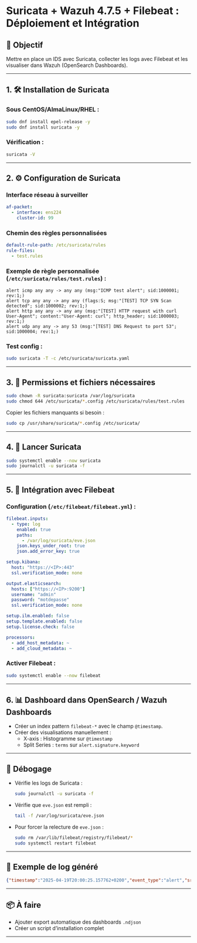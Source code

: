 
# Suricata + Wazuh 4.7.5 + Filebeat : Déploiement et Intégration

## 🔧 Objectif
Mettre en place un IDS avec Suricata, collecter les logs avec Filebeat et les visualiser dans Wazuh (OpenSearch Dashboards).

---

## 1. 🛠 Installation de Suricata

### Sous CentOS/AlmaLinux/RHEL :
```bash
sudo dnf install epel-release -y
sudo dnf install suricata -y
```

### Vérification :
```bash
suricata -V
```

---

## 2. ⚙️ Configuration de Suricata

### Interface réseau à surveiller
```yaml
af-packet:
  - interface: ens224
    cluster-id: 99
```

### Chemin des règles personnalisées
```yaml
default-rule-path: /etc/suricata/rules
rule-files:
  - test.rules
```

### Exemple de règle personnalisée (`/etc/suricata/rules/test.rules`) :
```rules
alert icmp any any -> any any (msg:"ICMP test alert"; sid:1000001; rev:1;)
alert tcp any any -> any any (flags:S; msg:"[TEST] TCP SYN Scan detected"; sid:1000002; rev:1;)
alert http any any -> any any (msg:"[TEST] HTTP request with curl User-Agent"; content:"User-Agent: curl"; http_header; sid:1000003; rev:1;)
alert udp any any -> any 53 (msg:"[TEST] DNS Request to port 53"; sid:1000004; rev:1;)
```

### Test config :
```bash
sudo suricata -T -c /etc/suricata/suricata.yaml
```

---

## 3. 📝 Permissions et fichiers nécessaires

```bash
sudo chown -R suricata:suricata /var/log/suricata
sudo chmod 644 /etc/suricata/*.config /etc/suricata/rules/test.rules
```

Copier les fichiers manquants si besoin :
```bash
sudo cp /usr/share/suricata/*.config /etc/suricata/
```

---

## 4. 🚀 Lancer Suricata

```bash
sudo systemctl enable --now suricata
sudo journalctl -u suricata -f
```

---

## 5. 🔄 Intégration avec Filebeat

### Configuration (`/etc/filebeat/filebeat.yml`) :
```yaml
filebeat.inputs:
  - type: log
    enabled: true
    paths:
      - /var/log/suricata/eve.json
    json.keys_under_root: true
    json.add_error_key: true

setup.kibana:
  host: "https://<IP>:443"
  ssl.verification_mode: none

output.elasticsearch:
  hosts: ["https://<IP>:9200"]
  username: "admin"
  password: "motdepasse"
  ssl.verification_mode: none

setup.ilm.enabled: false
setup.template.enabled: false
setup.license.check: false

processors:
  - add_host_metadata: ~
  - add_cloud_metadata: ~
```

### Activer Filebeat :
```bash
sudo systemctl enable --now filebeat
```

---

## 6. 📊 Dashboard dans OpenSearch / Wazuh Dashboards

- Créer un index pattern `filebeat-*` avec le champ `@timestamp`.
- Créer des visualisations manuellement :
  - X-axis : Histogramme sur `@timestamp`
  - Split Series : `terms` sur `alert.signature.keyword`

---

## 🐞 Débogage

- Vérifie les logs de Suricata :
  ```bash
  sudo journalctl -u suricata -f
  ```
- Vérifie que `eve.json` est rempli :
  ```bash
  tail -f /var/log/suricata/eve.json
  ```
- Pour forcer la relecture de `eve.json` :
  ```bash
  sudo rm /var/lib/filebeat/registry/filebeat/*
  sudo systemctl restart filebeat
  ```

---

## 🧪 Exemple de log généré
```json
{"timestamp":"2025-04-19T20:00:25.157762+0200","event_type":"alert","src_ip":"192.168.31.200","src_port":2449,"dest_ip":"104.18.32.47","dest_port":443,"proto":"TCP","alert":{"action":"allowed","gid":1,"signature_id":1000002,"rev":1,"signature":"[TEST] TCP SYN Scan detected","severity":3}}
```

---

## 📦 À faire
- Ajouter export automatique des dashboards `.ndjson`
- Créer un script d’installation complet

---

